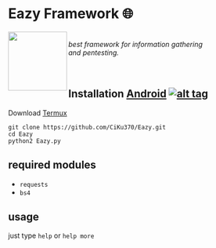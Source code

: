 <h1>Eazy Framework 🌐</h1>
<img align="left" width="120" height="120" src="https://encrypted-tbn0.gstatic.com/images?q=tbn:ANd9GcRfEPSuQyr9zsm0pxBeOeFsR52J95TqCnvhm-9dacZi_k00ze91">
<p><br><i>best framework for information gathering <br> and pentesting.</i><br><br><br></p> 

## Installation [Android](https://wikipedia.org/wiki/Android) [![alt tag](https://cdn1.iconfinder.com/data/icons/logotypes/32/android-32.png)](https://fr.wikipedia.org/wiki/Android)
 
Download [Termux](https://play.google.com/store/apps/details?id=com.termux)
```
git clone https://github.com/CiKu370/Eazy.git
cd Eazy
python2 Eazy.py
```
## required modules
* `requests`<br>
* `bs4`<br>
## usage
just type <code>help</code> or <code>help more</code>
